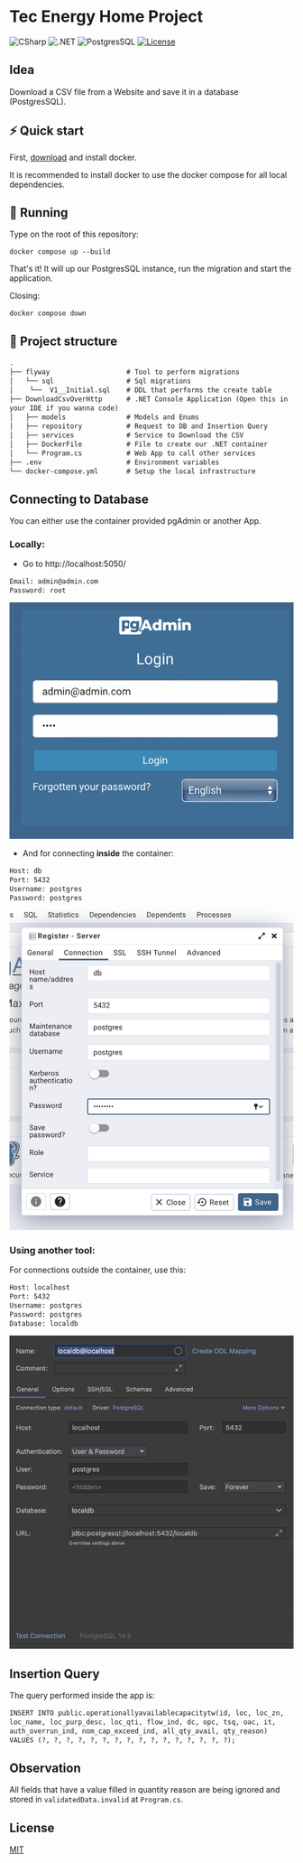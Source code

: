 # Tec Energy Home Project

![CSharp](https://img.shields.io/badge/C%23-v10.0-blue.svg)
![.NET](https://img.shields.io/badge/.NET-v6.0-blue.svg)
![PostgresSQL](https://img.shields.io/badge/Database-PostgresSQL-orange.svg)
[![License](https://img.shields.io/badge/license-MIT-green.svg)](https://opensource.org/licenses/MIT)

## Idea

Download a CSV file from a Website and save it in a database (PostgresSQL).

## ⚡️ Quick start

First, [download](https://www.docker.com) and install docker.

It is recommended to install docker to use the docker compose for all local dependencies.

## 🐳 Running

Type on the root of this repository:

```shell
docker compose up --build
```

That's it! It will up our PostgresSQL instance, run the migration and start the application.

Closing:

```shell
docker compose down
```

## 📁 Project structure

    .
    ├── flyway                   # Tool to perform migrations
    │   └── sql                  # Sql migrations
    │    └──  V1__Initial.sql    # DDL that performs the create table
    ├── DownloadCsvOverHttp      # .NET Console Application (Open this in your IDE if you wanna code)
    │   ├── models               # Models and Enums
    │   ├── repository           # Request to DB and Insertion Query
    │   ├── services             # Service to Download the CSV
    │   ├── DockerFile           # File to create our .NET container
    │   └── Program.cs           # Web App to call other services
    ├── .env                     # Environment variables
    └── docker-compose.yml       # Setup the local infrastructure


## Connecting to Database

You can either use the container provided pgAdmin or another App.


### Locally:

- Go to http://localhost:5050/

```text
Email: admin@admin.com
Password: root
```

![Login PgAdmin](./login.png)

- And for connecting **inside** the container:

```text
Host: db
Port: 5432
Username: postgres
Password: postgres
```

![Server](./server.png)

### Using another tool:

For connections outside the container, use this:

```text
Host: localhost
Port: 5432
Username: postgres
Password: postgres
Database: localdb
```

![Server2](./server2.png)


## Insertion Query

The query performed inside the app is:

```postgresql
INSERT INTO public.operationallyavailablecapacitytw(id, loc, loc_zn, loc_name, loc_purp_desc, loc_qti, flow_ind, dc, opc, tsq, oac, it, auth_overrun_ind, nom_cap_exceed_ind, all_qty_avail, qty_reason)
VALUES (?, ?, ?, ?, ?, ?, ?, ?, ?, ?, ?, ?, ?, ?, ?, ?);
```

## Observation

All fields that have a value filled in quantity reason are being ignored and stored in `validatedData.invalid` at `Program.cs`.


## License
[MIT](https://choosealicense.com/licenses/mit/)
